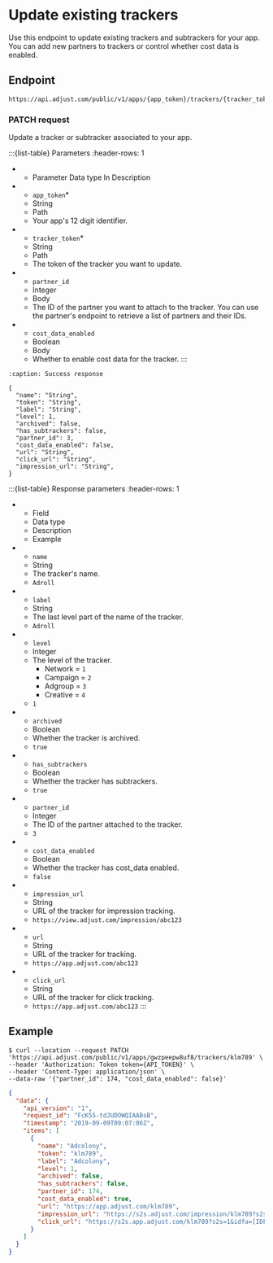 # Update existing trackers

Use this endpoint to update existing trackers and subtrackers for your app. You can add new partners to trackers or control whether cost data is enabled.

## Endpoint

```text
https://api.adjust.com/public/v1/apps/{app_token}/trackers/{tracker_token}
```

### PATCH request

Update a tracker or subtracker associated to your app.

:::{list-table} Parameters
:header-rows: 1

* - Parameter	Data type	In	Description
* - `app_token`*
   - String
   - Path
   - Your app's 12 digit identifier.
* - `tracker_token`*
   - String
   - Path
   - The token of the tracker you want to update.
* - `partner_id`
   - Integer
   - Body
   - The ID of the partner you want to attach to the tracker. You can use the partner's endpoint to retrieve a list of partners and their IDs.
* - `cost_data_enabled`
   - Boolean
   - Body
   - Whether to enable cost data for the tracker.
:::

```{code-block} json
:caption: Success response

{
  "name": "String",
  "token": "String",
  "label": "String",
  "level": 1,
  "archived": false,
  "has_subtrackers": false,
  "partner_id": 3,
  "cost_data_enabled": false,
  "url": "String",
  "click_url": "String",
  "impression_url": "String",
}
```

:::{list-table} Response parameters
:header-rows: 1

* - Field
   - Data type
   - Description
   - Example
* - `name`
   - String
   - The tracker's name.
   - `Adroll`
* - `label`
   - String
   - The last level part of the name of the tracker.
   - `Adroll`
* - `level`
   - Integer
   - The level of the tracker.
      * Network = `1`
      * Campaign = `2`
      * Adgroup = `3`
      * Creative = `4`
   - `1`
* - `archived`
   - Boolean
   - Whether the tracker is archived.
   - `true`
* - `has_subtrackers`
   - Boolean
   - Whether the tracker has subtrackers.
   - `true`
* - `partner_id`
   - Integer
   - The ID of the partner attached to the tracker.
   - `3`
* - `cost_data_enabled`
   - Boolean
   - Whether the tracker has cost_data enabled.
   - `false`
* - `impression_url`
   - String
   - URL of the tracker for impression tracking.
   - `https://view.adjust.com/impression/abc123`
* - `url`
   - String
   - URL of the tracker for tracking.
   - `https://app.adjust.com/abc123`
* - `click_url`
   - String
   - URL of the tracker for click tracking.
   - `https://app.adjust.com/abc123`
:::

## Example

```console
$ curl --location --request PATCH 'https://api.adjust.com/public/v1/apps/gwzpeepw8uf8/trackers/klm789' \
--header 'Authorization: Token token={API_TOKEN}' \
--header 'Content-Type: application/json' \
--data-raw '{"partner_id": 174, "cost_data_enabled": false}'
```

```json
{
  "data": {
    "api_version": "1",
    "request_id": "FcK55-tdJUDOWQIAABsB",
    "timestamp": "2019-09-09T09:07:06Z",
    "items": [
      {
        "name": "Adcolony",
        "token": "klm789",
        "label": "Adcolony",
        "level": 1,
        "archived": false,
        "has_subtrackers": false,
        "partner_id": 174,
        "cost_data_enabled": true,
        "url": "https://app.adjust.com/klm789",
        "impression_url": "https://s2s.adjust.com/impression/klm789?s2s=1&idfa=[IDFA]&gps_adid=[GOOGLE_AD_ID]&ip_address=  [IP_ADDRESS]&adcolony_click_id=[CLICK_ID]&android_id_upper_sha1=[SHA1_ANDROID_ID]&cost_id=[CLICK_ID]&cost_type=[BID_TYPE]&cost_amount=[BID]&cost_currency=USD",
        "click_url": "https://s2s.app.adjust.com/klm789?s2s=1&idfa=[IDFA]&gps_adid=[GOOGLE_AD_ID]&ip_address=[IP_ADDRESS]&adcolony_click_id=[CLICK_ID]&android_id_upper_sha1=[SHA1_ANDROID_ID]&cost_id=[CLICK_ID]&cost_type=[BID_TYPE]&cost_amount=[BID]&cost_currency=USD"
      }
    ]
  }
}
```
